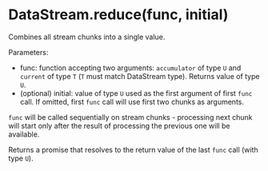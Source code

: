 # DataStream.reduce(func, initial)

Combines all stream chunks into a single value.

Parameters:
- func: function accepting two arguments: `accumulator` of type `U` and
  `current` of type `T` (`T` must match DataStream type). Returns value of type
  `U`.
- (optional) initial: value of type `U` used as the first argument of first
  `func` call.  If omitted, first `func` call will use first two chunks as
  arguments.

`func` will be called sequentially on stream chunks - processing next chunk
will start only after the result of processing the previous one will be available.

Returns a promise that resolves to the return value of the last `func` call
(with type `U`).
